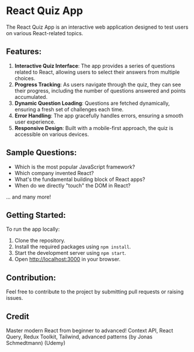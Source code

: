 # React Quiz App

The React Quiz App is an interactive web application designed to test users on various React-related topics.

## Features:

1. **Interactive Quiz Interface**: The app provides a series of questions related to React, allowing users to select their answers from multiple choices.
2. **Progress Tracking**: As users navigate through the quiz, they can see their progress, including the number of questions answered and points accumulated.
3. **Dynamic Question Loading**: Questions are fetched dynamically, ensuring a fresh set of challenges each time.
4. **Error Handling**: The app gracefully handles errors, ensuring a smooth user experience.
5. **Responsive Design**: Built with a mobile-first approach, the quiz is accessible on various devices.

## Sample Questions:

- Which is the most popular JavaScript framework?
- Which company invented React?
- What's the fundamental building block of React apps?
- When do we directly "touch" the DOM in React?

... and many more!

## Getting Started:

To run the app locally:

1. Clone the repository.
2. Install the required packages using `npm install`.
3. Start the development server using `npm start`.
4. Open [http://localhost:3000](http://localhost:3000) in your browser.

## Contribution:

Feel free to contribute to the project by submitting pull requests or raising issues.

## Credit

Master modern React from beginner to advanced! Context API, React Query, Redux Toolkit, Tailwind, advanced patterns (by Jonas Schmedtmann) (Udemy)
